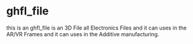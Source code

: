 # ghfl_file
this is an ghfl_file is an 3D File all Electronics Files and it can uses in the AR/VR Frames and it can uses in the Additive manufacturing.
